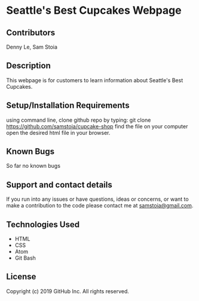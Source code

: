 # Seattle's Best Cupcakes Webpage

## Contributors
Denny Le, Sam Stoia

## Description
This webpage is for customers to learn information about Seattle's Best Cupcakes.

## Setup/Installation Requirements
using command line, clone github repo by typing: git clone https://github.com/samstoia/cupcake-shop
find the file on your computer
open the desired html file in your browser.
## Known Bugs
So far no known bugs

## Support and contact details
If you run into any issues or have questions, ideas or concerns, or want to make a contribution to the code please contact me at samstoia@gmail.com.

## Technologies Used
* HTML
* CSS
* Atom
* Git Bash
## License
Copyright (c) 2019 GitHub Inc. All rights reserved.
